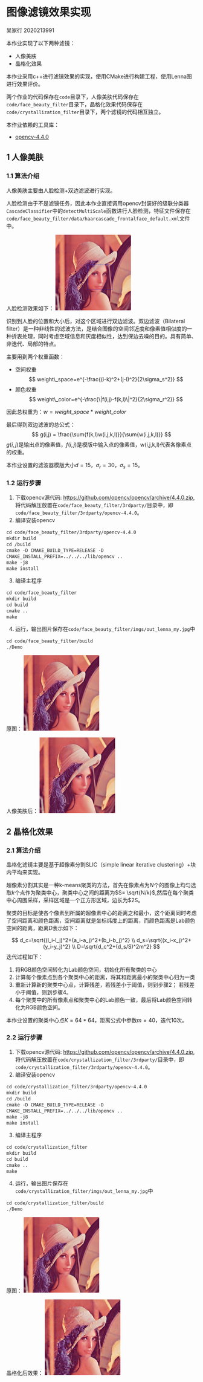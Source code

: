 # 图像滤镜效果实现
 
吴家行 2020213991

本作业实现了以下两种滤镜：
- 人像美肤
- 晶格化效果

本作业采用c++进行滤镜效果的实现，使用CMake进行构建工程，使用Lenna图进行效果评价。

两个作业的代码保存在`code`目录下，人像美肤代码保存在`code/face_beauty_filter`目录下，晶格化效果代码保存在`code/crystallization_filter`目录下，两个滤镜的代码相互独立。

本作业依赖的工具库：
- [opencv-4.4.0](https://opencv.org/releases/)

## 1 人像美肤

### 1.1 算法介绍

人像美肤主要由人脸检测+双边滤波进行实现。

人脸检测由于不是滤镜任务，因此本作业直接调用opencv封装好的级联分类器`CascadeClassifier`中的`detectMultiScale`函数进行人脸检测，特征文件保存在`code/face_beauty_filter/data/haarcascade_frontalface_default.xml`文件中。

人脸检测效果如下：
<img src="face_beauty_filter/imgs/out_lenna_my_box.jpg" width="200px"></img>

识别到人脸的位置和大小后，对这个区域进行双边滤波。双边滤波（Bilateral filter）是一种非线性的滤波方法，是结合图像的空间邻近度和像素值相似度的一种折衷处理，同时考虑空域信息和灰度相似性，达到保边去噪的目的。具有简单、非迭代、局部的特点。

主要用到两个权重函数：
- 空间权重
$$
weight\_space=e^{-\frac{(i-k)^2+(j-l)^2}{2\sigma_s^2}}
$$
- 颜色权重
$$
weight\_color=e^{-\frac{\|f(i,j)-f(k,l)\|^2}{2\sigma_r^2}}
$$

因此总权重为：$w=weight\_space*weight\_color$

最后得到双边滤波的总公式：
$$
g(i,j) = \frac{\sum{f(k,l)w(i,j,k,l)}}{\sum{w(i,j,k,l)}}
$$
$g(i,j)$是输出点的像素值，$f(i,j)$是模版中输入点的像素值，w(i,j,k,l)代表各像素点的权重。

本作业设置的滤波器模版大小$d=15$，$\sigma_r=30$，$\sigma_s=15$。

### 1.2 运行步骤
1. 下载opencv源代码: https://github.com/opencv/opencv/archive/4.4.0.zip, 将代码解压放置在`code/face_beauty_filter/3rdparty/`目录中，即`code/face_beauty_filter/3rdparty/opencv-4.4.0`。
2. 编译安装opencv
```shell
cd code/face_beauty_filter/3rdparty/opencv-4.4.0
mkdir build
cd /build
cmake -D CMAKE_BUILD_TYPE=RELEASE -D CMAKE_INSTALL_PREFIX=../../../lib/opencv ..
make -j8 
make install
```
3. 编译主程序
```shell
cd code/face_beauty_filter
mkdir build
cd build
cmake ..
make
```
4. 运行，输出图片保存在`code/face_beauty_filter/imgs/out_lenna_my.jpg`中
```shell
cd code/face_beauty_filter/build
./Demo
```

原图：
<img src="face_beauty_filter/imgs/lenna.jpg" width="200px"></img>

人像美肤后：
<img src="face_beauty_filter/imgs/out_lenna_my.jpg" width="200px"></img>

## 2 晶格化效果
### 2.1 算法介绍

晶格化滤镜主要是基于超像素分割SLIC（simple linear iterative clustering）+块内平均来实现。

超像素分割其实是一种k-means聚类的方法，首先在像素点为$N$个的图像上均匀选取$k$个点作为聚类中心，聚类中心之间的距离为$S= \sqrt{N/k}$,然后在每个聚类中心周围采样，采样区域是一个正方形区域，边长为$2S。

聚类的目标是使各个像素到所属的超像素中心的距离之和最小，这个距离同时考虑了空间距离和颜色距离，空间距离就是坐标纬度上的距离，而颜色距离是Lab颜色空间的距离，距离$D$表示如下：

$$
d_c=\sqrt{(l_i-l_j)^2+(a_i-a_j)^2+(b_i-b_j)^2} \\
d_s=\sqrt{(x_i-x_j)^2+(y_i-y_j)^2} \\
D=\sqrt{d_c^2+(d_s/S)^2m^2}
$$
迭代过程如下：
1. 将RGB颜色空间转化为Lab颜色空间，初始化所有聚类的中心
2. 计算每个像素点到各个聚类中心的距离，将其和距离最小的聚类中心归为一类
3. 重新计算新的聚类中心点，计算残差，若残差小于阈值，则到步骤2； 若残差小于阈值，则到步骤4。
4. 每个聚类中的所有像素点和聚类中心的Lab颜色一致，最后将Lab颜色空间转化为RGB颜色空间。

本作业设置的聚类中心点$K=64*64$，距离公式中参数$m=40$，迭代10次。

### 2.2 运行步骤
1. 下载opencv源代码: https://github.com/opencv/opencv/archive/4.4.0.zip, 将代码解压放置在`code/crystallization_filter/3rdparty/`目录中，即`code/crystallization_filter/3rdparty/opencv-4.4.0`。
2. 编译安装opencv
```shell
cd code/crystallization_filter/3rdparty/opencv-4.4.0
mkdir build
cd /build
cmake -D CMAKE_BUILD_TYPE=RELEASE -D CMAKE_INSTALL_PREFIX=../../../lib/opencv ..
make -j8 
make install
```
3. 编译主程序
```shell
cd code/crystallization_filter
mkdir build
cd build
cmake ..
make
```
4. 运行，输出图片保存在`code/crystallization_filter/imgs/out_lenna_my.jpg`中
```shell
cd code/crystallization_filter/build
./Demo
```
原图：
<img src="crystallization_filter/imgs/lenna.jpg" width="200px"></img>

晶格化后效果：
<img src="crystallization_filter/imgs/out_lenna_my.jpg" width="200px"></img>
